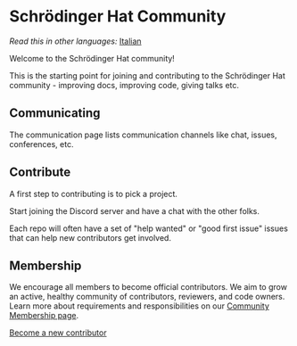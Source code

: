 # Schrödinger Hat Community

_Read this in other languages:_ [Italian](https://github.com/Schrodinger-Hat/community/blob/main/ITA/README.md)

Welcome to the Schrödinger Hat community!

This is the starting point for joining and contributing to the Schrödinger Hat community - improving docs, improving code, giving talks etc.

## Communicating

The communication page lists communication channels like chat, issues, conferences, etc.

## Contribute

A first step to contributing is to pick a project.

Start joining the Discord server and have a chat with the other folks.

Each repo will often have a set of "help wanted" or "good first issue" issues that can help new contributors get involved.

## Membership

We encourage all members to become official contributors. We aim to grow an active, healthy community of contributors, reviewers, and code owners. Learn more about requirements and responsibilities on our [Community Membership page](community-membership.md).

[Become a new contributor](https://github.com/Schrodinger-Hat/community/issues/new/choose)
